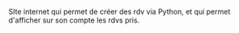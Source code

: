 SIte internet qui permet de créer des rdv via Python, et qui permet d'afficher sur son compte les rdvs pris.
